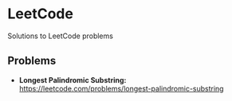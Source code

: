 # LeetCode
 Solutions to LeetCode problems

## Problems

- **Longest Palindromic Substring:** https://leetcode.com/problems/longest-palindromic-substring